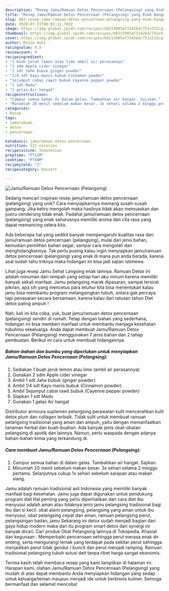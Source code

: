 ```yaml
---
description: "Resep Jamu/Ramuan Detox Pencernaan (Pelangsing) yang Enak Banget"
title: "Resep Jamu/Ramuan Detox Pencernaan (Pelangsing) yang Enak Banget"
slug: 882-resep-jamu-ramuan-detox-pencernaan-pelangsing-yang-enak-banget
date: 2020-07-31T08:01:11.703Z
image: https://img-global.cpcdn.com/recipes/b0213985af3142bd/751x532cq70/jamuramuan-detox-pencernaan-pelangsing-foto-resep-utama.jpg
thumbnail: https://img-global.cpcdn.com/recipes/b0213985af3142bd/751x532cq70/jamuramuan-detox-pencernaan-pelangsing-foto-resep-utama.jpg
cover: https://img-global.cpcdn.com/recipes/b0213985af3142bd/751x532cq70/jamuramuan-detox-pencernaan-pelangsing-foto-resep-utama.jpg
author: Rosie Hunt
ratingvalue: 4.5
reviewcount: 9
recipeingredient:
- "1 buah jeruk lemon atau lime ambil air perasannya"
- "2 sdm Apple cider vinegar"
- "1 sdt Jahe bubuk ginger powder"
- "1/4 sdt Kayu manis bubuk Cinnamon powder"
- "Sejumput cabai rawit bubuk Cayenne pepper powder"
- "1 sdt Madu"
- "1 gelas Air hangat"
recipeinstructions:
- "Campur semua bahan di dalam gelas. Tambahkan air hangat. Sajikan."
- "Minumlah 20 menit sebelum makan besar. 3x sehari selama 2 minggu pertama. Selanjutnya cukup 1x sehari sebelum sarapan atau makan siang."
categories:
- Resep
tags:
- jamuramuan
- detox
- pencernaan

katakunci: jamuramuan detox pencernaan 
nutrition: 132 calories
recipecuisine: Indonesian
preptime: "PT11M"
cooktime: "PT49M"
recipeyield: "2"
recipecategory: Dessert

---
```



![Jamu/Ramuan Detox Pencernaan (Pelangsing)](https://img-global.cpcdn.com/recipes/b0213985af3142bd/751x532cq70/jamuramuan-detox-pencernaan-pelangsing-foto-resep-utama.jpg)

Sedang mencari inspirasi resep jamu/ramuan detox pencernaan (pelangsing) yang unik? Cara menyiapkannya memang susah-susah gampang. Jika keliru mengolah maka hasilnya tidak akan memuaskan dan justru cenderung tidak enak. Padahal jamu/ramuan detox pencernaan (pelangsing) yang enak seharusnya memiliki aroma dan cita rasa yang dapat memancing selera kita.

Ada beberapa hal yang sedikit banyak mempengaruhi kualitas rasa dari jamu/ramuan detox pencernaan (pelangsing), mulai dari jenis bahan, kemudian pemilihan bahan segar, sampai cara mengolah dan menghidangkannya. Tak perlu pusing kalau ingin menyiapkan jamu/ramuan detox pencernaan (pelangsing) yang enak di mana pun anda berada, karena asal sudah tahu triknya maka hidangan ini bisa jadi sajian istimewa.

Lihat juga resep Jamu Sehat Langsing enak lainnya. Ramuan Detox ini adalah minuman dari rempah yang setiap hari aku minum karena memiliki banyak sekali manfaat. Jamu pelangsing marak dipasaran, sampai tersirat pikiran, apa sih yang mencetus para leluhur kita bisa menentukan kalau jamu bisa membantu program melangsingkan tubuh, antara gak percaya tapi penasaran secara bersamaan, karena kalau dari ratusan tahun Diet detox paling ampuh !


Nah, kali ini kita coba, yuk, buat jamu/ramuan detox pencernaan (pelangsing) sendiri di rumah. Tetap dengan bahan yang sederhana, hidangan ini bisa memberi manfaat untuk membantu menjaga kesehatan tubuhmu sekeluarga. Anda dapat membuat Jamu/Ramuan Detox Pencernaan (Pelangsing) menggunakan 7 jenis bahan dan 2 tahap pembuatan. Berikut ini cara untuk membuat hidangannya.

<!--inarticleads1-->

##### Bahan-bahan dan bumbu yang diperlukan untuk menyiapkan Jamu/Ramuan Detox Pencernaan (Pelangsing):

1. Sediakan 1 buah jeruk lemon atau lime (ambil air perasannya)
1. Gunakan 2 sdm Apple cider vinegar
1. Ambil 1 sdt Jahe bubuk (ginger powder)
1. Ambil 1/4 sdt Kayu manis bubuk (Cinnamon powder)
1. Ambil Sejumput cabai rawit bubuk (Cayenne pepper powder)
1. Siapkan 1 sdt Madu
1. Gunakan 1 gelas Air hangat


Distributor armoura suplemen pelangsing perawatan kulit mencerahkan kulit detox plum dan collagen terbaik. Tidak sulit untuk membuat ramuan pelangsing tradisional yang aman dan ampuh, yaitu dengan memanfaatkan tanaman herbal dan buah-buahan. Ada banyak jenis obat-obatan pelangsing di apotik dan lainnya. Namun, perlu waspada dengan adanya bahan-bahan kimia yang terkandung di. 

<!--inarticleads2-->

##### Cara membuat Jamu/Ramuan Detox Pencernaan (Pelangsing):

1. Campur semua bahan di dalam gelas. Tambahkan air hangat. Sajikan.
1. Minumlah 20 menit sebelum makan besar. 3x sehari selama 2 minggu pertama. Selanjutnya cukup 1x sehari sebelum sarapan atau makan siang.


Jamu adalah ramuan tradisional asli Indonesia yang memiliki banyak manfaat bagi kesehatan. Jamu juga dapat digunakan untuk pendukung program diet Hal penting yang perlu diperhatikan dari cara diet ibu menyusui adalah aman atau tidaknya jenis jamu pelangsing tradisional bagi ibu dan si kecil. obat alami pelangsing, pelangsing yang aman untuk ibu menyusui, obat pelangsing cepat dan aman, ramuan pelangsing perut, pelangsingan badan, jamu Sekarang ini detox sudah menjadi bagian dari gaya hidup modern maka dari itu program smart detox dari synergi ini banyak dicari. Cari produk Obat Pelangsing lainnya di Tokopedia. Khasiat dan kegunaan : Memperbaiki pencernaan sehingga perut merasa enak dn enteng, serta mengurangi lemak yang terdapat pada sekitar perut sehingga menjadikan perut tidak gendut / buncit dan perut menjadi ramping. Ramuan tradisional pelangsing tubuh solusi deit tanpa ribet harga sangat ekonomis. 

Terima kasih telah membaca resep yang kami tampilkan di halaman ini. Harapan kami, olahan Jamu/Ramuan Detox Pencernaan (Pelangsing) yang mudah di atas dapat membantu Anda menyiapkan hidangan yang sedap untuk keluarga/teman maupun menjadi ide untuk berbisnis kuliner. Semoga bermanfaat dan selamat mencoba!
